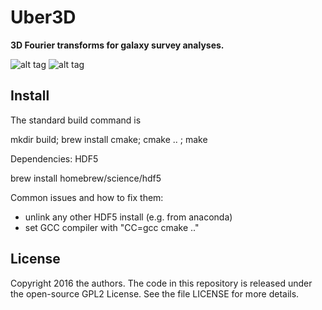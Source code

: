 
# Uber3D
**3D Fourier transforms for galaxy survey analyses.**

![alt tag](https://travis-ci.org/astro-informatics/uber3d.svg?branch=master)
![alt tag](http://img.shields.io/:license-gpl2-blue.svg?style=flat)

## Install

The standard build command is

mkdir build; brew install cmake; cmake .. ; make

Dependencies: HDF5

brew install homebrew/science/hdf5

Common issues and how to fix them:
- unlink any other HDF5 install (e.g. from anaconda)
- set GCC compiler with "CC=gcc cmake .."

## License

Copyright 2016 the authors. The code in this repository is released under the open-source GPL2 License. See the file LICENSE for more details.
